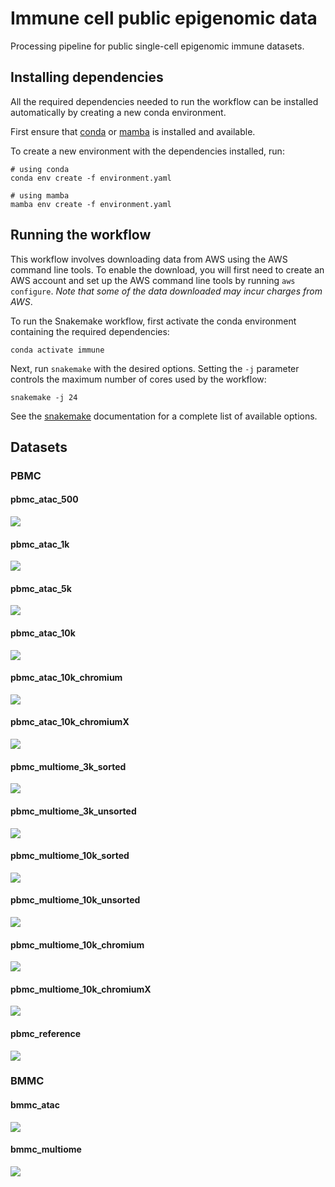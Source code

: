 # Immune cell public epigenomic data

Processing pipeline for public single-cell epigenomic immune datasets.

## Installing dependencies

All the required dependencies needed to run the workflow can 
be installed automatically by creating a new conda environment.

First ensure that [conda](https://docs.conda.io/en/latest/miniconda.html)
or [mamba](https://github.com/mamba-org/mamba) is installed and available.

To create a new environment with the dependencies installed, run:

```
# using conda
conda env create -f environment.yaml
```

```
# using mamba
mamba env create -f environment.yaml
```

## Running the workflow

This workflow involves downloading data from AWS using the AWS
command line tools. To enable the download, you will first need
to create an AWS account and set up the AWS command line tools by
running `aws configure`. *Note that some of the data downloaded
may incur charges from AWS*.

To run the Snakemake workflow, first activate the conda environment
containing the required dependencies:

```
conda activate immune
```

Next, run `snakemake` with the desired options. Setting the `-j` parameter
controls the maximum number of cores used by the workflow:

```
snakemake -j 24
```

See the [snakemake](https://snakemake.readthedocs.io/en/stable/)
documentation for a complete list of available options.

## Datasets

### PBMC

#### pbmc_atac_500

![](./plots/pbmc_atac_500.png)

#### pbmc_atac_1k

![](./plots/pbmc_atac_1k.png)

#### pbmc_atac_5k

![](./plots/pbmc_atac_5k.png)

#### pbmc_atac_10k

![](./plots/pbmc_atac_10k.png)

#### pbmc_atac_10k_chromium

![](./plots/pbmc_atac_10k_chromium.png)

#### pbmc_atac_10k_chromiumX

![](./plots/pbmc_atac_10k_chromiumX.png)

#### pbmc_multiome_3k_sorted

![](./plots/pbmc_multiome_3k_sorted.png)

#### pbmc_multiome_3k_unsorted

![](./plots/pbmc_multiome_3k_unsorted.png)

#### pbmc_multiome_10k_sorted

![](./plots/pbmc_multiome_10k_sorted.png)

#### pbmc_multiome_10k_unsorted

![](./plots/pbmc_multiome_10k_unsorted.png)

#### pbmc_multiome_10k_chromium

![](./plots/pbmc_multiome_10k_chromium.png)

#### pbmc_multiome_10k_chromiumX

![](./plots/pbmc_multiome_10k_chromiumX.png)

#### pbmc_reference

![](./plots/pbmc_reference.png)

### BMMC

#### bmmc_atac

![](./plots/bmmc_atac.png)

#### bmmc_multiome

![](./plots/bmmc_multiome.png)

